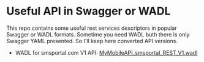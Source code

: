 # Useful API in Swagger or WADL

This repo contains some useful rest services descriptors in popular Swagger or WADL formats.
Sometime you need WADL buth there is only Swagger YAML presented. So I'll keep here converted API versions.

* WADL for smsportal.com V1 API:  [MyMobileAPI_smsportal_REST_V1.wadl](https://github.com/vlytsus/useful_rest_services/blob/master/MyMobileAPI_smsportal_REST_V1.wadl)
